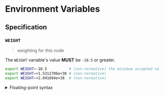 # Environment Variables

## Specification

### `WEIGHT`

> weighting for this node

The `WEIGHT` variable's value **MUST** be `-10.5` or greater.

```bash
export WEIGHT=-10.5          # (non-normative) the minimum accepted value
export WEIGHT=+1.5312706e+38 # (non-normative)
export WEIGHT=+2.041694e+38  # (non-normative)
```

<details>
<summary>Floating-point syntax</summary>

Floating-point values can be specified using decimal (base-10) or hexadecimal
(base-16) notation, and may use scientific notation. A leading positive sign
(`+`) is **OPTIONAL**. A leading negative sign (`-`) is **REQUIRED** in order to
specify a negative value.

Internally, the `WEIGHT` variable is represented using a 32-bit floating point
type (`float32`); any value that overflows this data-type is invalid. Values are
rounded to the nearest floating-point number using IEEE 754 unbiased rounding.

</details>

